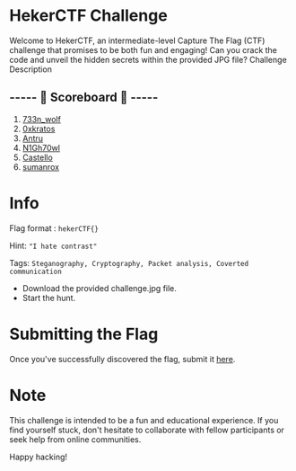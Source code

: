 # HekerCTF Challenge 

Welcome to HekerCTF, an intermediate-level Capture The Flag (CTF) challenge that promises to be both fun and engaging! Can you crack the code and unveil the hidden secrets within the provided JPG file?
Challenge Description

## ----- 👑 Scoreboard 👑 -----
1. [733n_wolf](https://www.linkedin.com/in/aswinkrishna07)
2. [0xkratos](https://instagram.com/0xkratos)
3. [Antru](https://instagram.com/antrucybersoul)
4. [N1Gh70wl](https://instagram.com/n1gh7owl)
5. [Castello](https://instagram.com/castello.777)
6. [sumanrox](https://linkedin.com/in/sumanrox)

# Info 

Flag format : ```hekerCTF{}```

Hint: ```"I hate contrast"```

Tags: ```Steganography, Cryptography, Packet analysis, Coverted communication```

- Download the provided challenge.jpg file.
- Start the hunt.

# Submitting the Flag

Once you've successfully discovered the flag, submit it [here](https://t.me/p4in000).

# Note

This challenge is intended to be a fun and educational experience. If you find yourself stuck, don't hesitate to collaborate with fellow participants or seek help from online communities.

Happy hacking!
